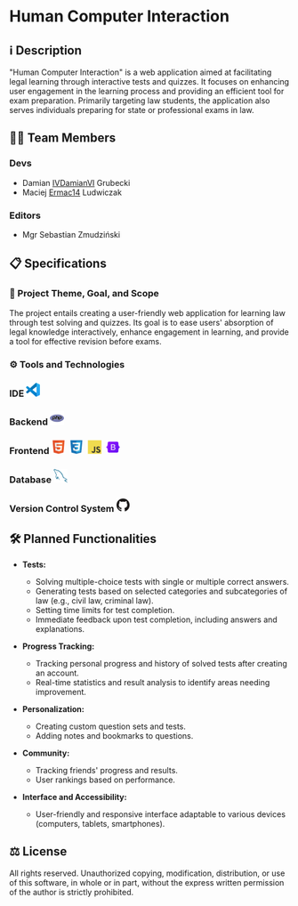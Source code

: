 # Human Computer Interaction

## ℹ️ Description

"Human Computer Interaction" is a web application aimed at facilitating legal learning through interactive tests and quizzes. It focuses on enhancing user engagement in the learning process and providing an efficient tool for exam preparation. Primarily targeting law students, the application also serves individuals preparing for state or professional exams in law.

## 👨‍💻 Team Members

### Devs
- Damian [IVDamianVI](https://github.com/ivdamianvi) Grubecki
- Maciej [Ermac14](https://github.com/ermac14) Ludwiczak

### Editors
- Mgr Sebastian Zmudziński

## 📋 Specifications

### 🎯 Project Theme, Goal, and Scope

The project entails creating a user-friendly web application for learning law through test solving and quizzes. Its goal is to ease users' absorption of legal knowledge interactively, enhance engagement in learning, and provide a tool for effective revision before exams.

### ⚙️ Tools and Technologies

### IDE <img src="https://github.com/devicons/devicon/blob/master/icons/vscode/vscode-original.svg" title="Visual Studio Code" alt="Visual Studio Code" width="25" height="25"/>

### Backend <img src="https://github.com/devicons/devicon/blob/master/icons/php/php-original.svg" title="PHP" alt="PHP" width="25" height="25"/>

### Frontend <img src="https://github.com/devicons/devicon/blob/master/icons/html5/html5-original.svg" title="HTML" alt="HTML" width="25" height="25"/>&nbsp; <img src="https://github.com/devicons/devicon/blob/master/icons/css3/css3-original.svg" title="CSS" alt="CSS" width="25" height="25"/>&nbsp; <img src="https://github.com/devicons/devicon/blob/master/icons/javascript/javascript-original.svg" title="JavaScript" alt="JavaScript" width="25" height="25"/>&nbsp; <img src="https://github.com/devicons/devicon/blob/master/icons/bootstrap/bootstrap-original.svg" title="Bootstrap" alt="Bootstrap" width="25" height="25"/>

### Database <img src="https://github.com/devicons/devicon/blob/master/icons/mysql/mysql-original.svg" title="PHP" alt="PHP" width="25" height="25"/>

### Version Control System <img src="https://github.com/devicons/devicon/blob/master/icons/github/github-original.svg" title="Github" alt="Github" width="25" height="25"/>

## 🛠️ Planned Functionalities

- **Tests:**
   - Solving multiple-choice tests with single or multiple correct answers.
   - Generating tests based on selected categories and subcategories of law (e.g., civil law, criminal law).
   - Setting time limits for test completion.
   - Immediate feedback upon test completion, including answers and explanations.

- **Progress Tracking:**
   - Tracking personal progress and history of solved tests after creating an account.
   - Real-time statistics and result analysis to identify areas needing improvement.

- **Personalization:**
   - Creating custom question sets and tests.
   - Adding notes and bookmarks to questions.

- **Community:**
   - Tracking friends' progress and results.
   - User rankings based on performance.

- **Interface and Accessibility:**
   - User-friendly and responsive interface adaptable to various devices (computers, tablets, smartphones).

## ⚖ License

All rights reserved. Unauthorized copying, modification, distribution, or use of this software, in whole or in part, without the express written permission of the author is strictly prohibited.
